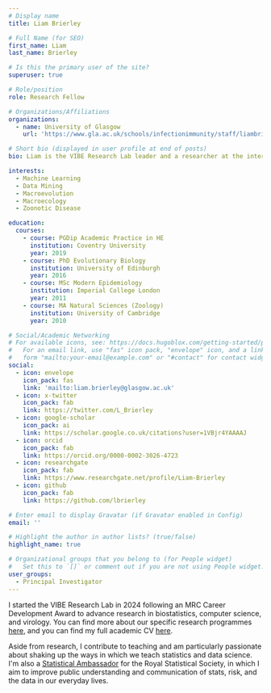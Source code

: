 ```yaml
---
# Display name
title: Liam Brierley

# Full Name (for SEO)
first_name: Liam
last_name: Brierley

# Is this the primary user of the site?
superuser: true

# Role/position
role: Research Fellow

# Organizations/Affiliations
organizations:
  - name: University of Glasgow
    url: 'https://www.gla.ac.uk/schools/infectionimmunity/staff/liambrierley/'

# Short bio (displayed in user profile at end of posts)
bio: Liam is the VIBE Research Lab leader and a researcher at the intersection of biostatistics, computer science, and virology.

interests:
  - Machine Learning
  - Data Mining
  - Macroevolution
  - Macroecology
  - Zoonotic Disease

education:
  courses:
    - course: PGDip Academic Practice in HE
      institution: Coventry University
      year: 2019
    - course: PhD Evolutionary Biology
      institution: University of Edinburgh
      year: 2016
    - course: MSc Modern Epidemiology
      institution: Imperial College London
      year: 2011
    - course: MA Natural Sciences (Zoology)
      institution: University of Cambridge
      year: 2010

# Social/Academic Networking
# For available icons, see: https://docs.hugoblox.com/getting-started/page-builder/#icons
#   For an email link, use "fas" icon pack, "envelope" icon, and a link in the
#   form "mailto:your-email@example.com" or "#contact" for contact widget.
social:
  - icon: envelope
    icon_pack: fas
    link: 'mailto:liam.brierley@glasgow.ac.uk'
  - icon: x-twitter
    icon_pack: fab
    link: https://twitter.com/L_Brierley
  - icon: google-scholar
    icon_pack: ai
    link: https://scholar.google.co.uk/citations?user=1VBjr4YAAAAJ
  - icon: orcid
    icon_pack: fab
    link: https://orcid.org/0000-0002-3026-4723
  - icon: researchgate
    icon_pack: fab
    link: https://www.researchgate.net/profile/Liam-Brierley
  - icon: github
    icon_pack: fab
    link: https://github.com/lbrierley

# Enter email to display Gravatar (if Gravatar enabled in Config)
email: ''

# Highlight the author in author lists? (true/false)
highlight_name: true

# Organizational groups that you belong to (for People widget)
#   Set this to `[]` or comment out if you are not using People widget.
user_groups:
  - Principal Investigator
---
```


I started the VIBE Research Lab in 2024 following an MRC Career Development Award to advance research in biostatistics, computer science, and virology. You can find more about our specific research programmes [here](/research), and you can find my full academic CV [here](/uploads/cv_lbrierley.pdf).

Aside from research, I contribute to teaching and am particularly passionate about shaking up the ways in which we teach statistics and data science. I'm also a [Statistical Ambassador](https://rss.org.uk/membership/faq/rss-statistical-ambassadors/) for the Royal Statistical Society, in which I aim to improve public understanding and communication of stats, risk, and the data in our everyday lives.
